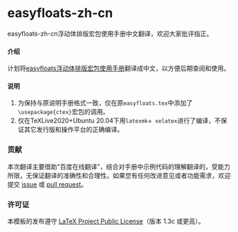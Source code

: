 # easyfloats-zh-cn
easyfloats-zh-cn浮动体排版宏包使用手册中文翻译，欢迎大家批评指正。

#### 介绍
计划将[easyfloats浮动体排版宏包使用手册](https://gitlab.com/erzo/latex-easyfloats)翻译成中文，以方便后期查阅和使用。

#### 说明
1. 为保持与原说明手册格式一致，仅在原`easyfloats.tex`中添加了`\usepackage{ctex}`宏包的调用。
2. 仅在TeXLive2020+Ubuntu 20.04下用`latexmk`+` xelatex`进行了编译，不保证其它发行版和操作平台的正确编译。

### 贡献
本次翻译主要借助"百度在线翻译"，结合对手册中示例代码的理解翻译的，受能力所限，无保证翻译的准确性和合理性。如果您有任何改进意见或者功能需求，欢迎提交 [issue](https://github.com/registor/easyfloats-zh-cn/issues) 或 [pull request](https://github.com/registor/easyfloats-zh-cn/pulls)。

### 许可证

本模板的发布遵守 [LaTeX Project Public License](http://www.latex-project.org/lppl.txt)（版本 1.3c 或更高）。



